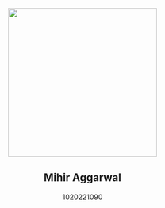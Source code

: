 <div align=center>
    <img src="https://github.com/mihiraggarwal.png" width=300>
    <h2>Mihir Aggarwal</h2>
    <div>1020221090</div>
</div>
